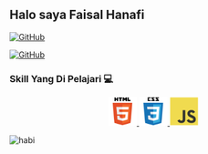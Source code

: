 ## Halo saya Faisal Hanafi
[![GitHub](https://img.shields.io/badge/GitHub-100000?style=for-the-badge&logo=github&logoColor=white)](https://github.com/FAISALHANAFI14)

[![GitHub](https://img.shields.io/badge/Instagram-100000?style=for-the-badge&logo=instagram&logoColor=white)](https://instagram.com/hnfi_1406)


### Skill Yang Di Pelajari 💻

<p align="center">
    <a href="https://www.w3.org/html/" target="_blank"> <img
            src="https://raw.githubusercontent.com/devicons/devicon/master/icons/html5/html5-original-wordmark.svg"
            alt="html5" width="50" height="50" /> </a>
    <a href="https://www.w3schools.com/css/" target="_blank"> <img
            src="https://raw.githubusercontent.com/devicons/devicon/master/icons/css3/css3-original-wordmark.svg"
            alt="css3" width="50" height="50" /> </a>  </a>
    <a href="https://developer.mozilla.org/en-US/docs/Web/JavaScript" target="_blank"> <img
            src="https://raw.githubusercontent.com/devicons/devicon/master/icons/javascript/javascript-original.svg"
            alt="javascript" width="50" height="50" /> </a>
</p>

![habi](https://media3.giphy.com/media/v1.Y2lkPTc5MGI3NjExNXZqbTRxYTh4MzFiMmJoZzQ4cHBnZDJnZ2FtejR4eGprbG1xeGF6ciZlcD12MV9pbnRlcm5hbF9naWZfYnlfaWQmY3Q9Zw/8Zaoyr0zW9NJLiF6Pv/giphy.gif)

